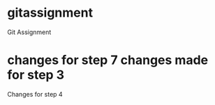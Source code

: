 # gitassignment
Git Assignment

changes for step 7
changes made for step 3
=======
Changes for step 4

